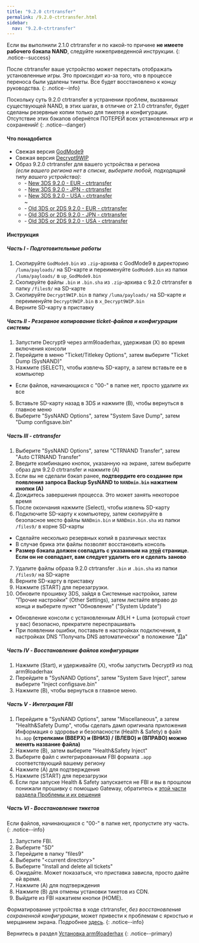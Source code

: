 ```yaml
---
title: "9.2.0 ctrtransfer"
permalink: /9.2.0-ctrtransfer.html
sidebar:
  nav: "9.2.0-ctrtransfer"
---
```


Если вы выполнили 2.1.0 ctrtransfer и по какой-то причине **не имеете рабочего бэкапа NAND**, следуйте нижеприведенной инструкции.
{: .notice--success}

После ctrtransfer ваше устройство может перестать отображать установленные игры. Это происходит из-за того, что в процессе переноса были удалены тикеты. Все будет восстановлено к концу руководства.
{: .notice--info}

Поскольку суть 9.2.0 ctrtransfer в устранении проблем, вызванных существующей NAND, в этих шагах, в отличие от 2.1.0 ctrtransfer, будет сделаны резервные копии только для тикетов и конфигурации. Отсутствие этих бэкапов обернётся ПОТЕРЕЙ всех установленных игр и сохранений!
{: .notice--danger}

#### <a name="what_need" />Что понадобится

* Свежая версия [GodMode9](https://github.com/d0k3/GodMode9/releases/)
* Свежая версия [Decrypt9WIP](https://github.com/d0k3/Decrypt9WIP/releases/latest)
* Образ 9.2.0 ctrtransfer для вашего устройства и региона     
*(если вашего региона нет в списке, выберите любой, подходящий типу вашего устройства)*:
  +    <i class="fa fa-magnet" aria-hidden="true" title="Это magnet-ссылка. Воспользуйтесь торрент-клиентом, чтобы скачать этот файл."></i> - [New 3DS 9.2.0 - EUR - ctrtransfer](magnet:?xt=urn:btih:fed7bfeec0e52b42a77467cfb6ffd3e9dd2d5a70&dn=9.2.0-20E%5Fctrtransfer%5Fn3ds.zip&tr=udp%3A%2F%2Ftracker.coppersurfer.tk%3A6969%2Fannounce&tr=udp%3A%2F%2Ftracker.opentrackr.org%3A1337%2Fannounce&tr=http%3A%2F%2Ftracker.opentrackr.org%3A1337%2Fannounce&tr=udp%3A%2F%2Fzer0day.ch%3A1337%2Fannounce&tr=udp%3A%2F%2Ftracker.leechers-paradise.org%3A6969%2Fannounce&tr=http%3A%2F%2Fexplodie.org%3A6969%2Fannounce&tr=udp%3A%2F%2Fexplodie.org%3A6969%2Fannounce&tr=udp%3A%2F%2F9.rarbg.com%3A2710%2Fannounce&tr=udp%3A%2F%2Fp4p.arenabg.com%3A1337%2Fannounce&tr=http%3A%2F%2Fp4p.arenabg.com%3A1337%2Fannounce&tr=udp%3A%2F%2Ftracker.aletorrenty.pl%3A2710%2Fannounce&tr=http%3A%2F%2Ftracker.aletorrenty.pl%3A2710%2Fannounce&tr=http%3A%2F%2Ftracker1.wasabii.com.tw%3A6969%2Fannounce&tr=http%3A%2F%2Ftracker.baravik.org%3A6970%2Fannounce&tr=http%3A%2F%2Ftracker.tfile.me%2Fannounce&tr=udp%3A%2F%2Ftorrent.gresille.org%3A80%2Fannounce&tr=http%3A%2F%2Ftorrent.gresille.org%2Fannounce&tr=udp%3A%2F%2Ftracker.yoshi210.com%3A6969%2Fannounce&tr=udp%3A%2F%2Ftracker.tiny-vps.com%3A6969%2Fannounce&tr=udp%3A%2F%2Ftracker.filetracker.pl%3A8089%2Fannounce)   
  +    <i class="fa fa-magnet" aria-hidden="true" title="Это magnet-ссылка. Воспользуйтесь торрент-клиентом, чтобы скачать этот файл."></i> - [New 3DS 9.2.0 - JPN - ctrtransfer](magnet:?xt=urn:btih:b22d67fd02b3b0e30ac991e451db0f2d32e7beca&dn=9.2.0-20J%5Fctrtransfer%5Fn3ds.zip&tr=udp%3A%2F%2Ftracker.coppersurfer.tk%3A6969%2Fannounce&tr=udp%3A%2F%2Ftracker.opentrackr.org%3A1337%2Fannounce&tr=http%3A%2F%2Ftracker.opentrackr.org%3A1337%2Fannounce&tr=udp%3A%2F%2Fzer0day.ch%3A1337%2Fannounce&tr=udp%3A%2F%2Ftracker.leechers-paradise.org%3A6969%2Fannounce&tr=http%3A%2F%2Fexplodie.org%3A6969%2Fannounce&tr=udp%3A%2F%2Fexplodie.org%3A6969%2Fannounce&tr=udp%3A%2F%2F9.rarbg.com%3A2710%2Fannounce&tr=udp%3A%2F%2Fp4p.arenabg.com%3A1337%2Fannounce&tr=http%3A%2F%2Fp4p.arenabg.com%3A1337%2Fannounce&tr=udp%3A%2F%2Ftracker.aletorrenty.pl%3A2710%2Fannounce&tr=http%3A%2F%2Ftracker.aletorrenty.pl%3A2710%2Fannounce&tr=http%3A%2F%2Ftracker1.wasabii.com.tw%3A6969%2Fannounce&tr=http%3A%2F%2Ftracker.baravik.org%3A6970%2Fannounce&tr=http%3A%2F%2Ftracker.tfile.me%2Fannounce&tr=udp%3A%2F%2Ftorrent.gresille.org%3A80%2Fannounce&tr=http%3A%2F%2Ftorrent.gresille.org%2Fannounce&tr=udp%3A%2F%2Ftracker.yoshi210.com%3A6969%2Fannounce&tr=udp%3A%2F%2Ftracker.tiny-vps.com%3A6969%2Fannounce&tr=udp%3A%2F%2Ftracker.filetracker.pl%3A8089%2Fannounce)     
  +    <i class="fa fa-magnet" aria-hidden="true" title="Это magnet-ссылка. Воспользуйтесь торрент-клиентом, чтобы скачать этот файл."></i> - [New 3DS 9.2.0 - USA - ctrtransfer](magnet:?xt=urn:btih:985d47442dc470d1b9f908256bed041c63885f60&dn=9.2.0-20U%5Fctrtransfer%5Fn3ds.zip&tr=udp%3A%2F%2Ftracker.coppersurfer.tk%3A6969%2Fannounce&tr=udp%3A%2F%2Ftracker.opentrackr.org%3A1337%2Fannounce&tr=http%3A%2F%2Ftracker.opentrackr.org%3A1337%2Fannounce&tr=udp%3A%2F%2Fzer0day.ch%3A1337%2Fannounce&tr=udp%3A%2F%2Ftracker.leechers-paradise.org%3A6969%2Fannounce&tr=http%3A%2F%2Fexplodie.org%3A6969%2Fannounce&tr=udp%3A%2F%2Fexplodie.org%3A6969%2Fannounce&tr=udp%3A%2F%2F9.rarbg.com%3A2710%2Fannounce&tr=udp%3A%2F%2Fp4p.arenabg.com%3A1337%2Fannounce&tr=http%3A%2F%2Fp4p.arenabg.com%3A1337%2Fannounce&tr=udp%3A%2F%2Ftracker.aletorrenty.pl%3A2710%2Fannounce&tr=http%3A%2F%2Ftracker.aletorrenty.pl%3A2710%2Fannounce&tr=http%3A%2F%2Ftracker1.wasabii.com.tw%3A6969%2Fannounce&tr=http%3A%2F%2Ftracker.baravik.org%3A6970%2Fannounce&tr=http%3A%2F%2Ftracker.tfile.me%2Fannounce&tr=udp%3A%2F%2Ftorrent.gresille.org%3A80%2Fannounce&tr=http%3A%2F%2Ftorrent.gresille.org%2Fannounce&tr=udp%3A%2F%2Ftracker.yoshi210.com%3A6969%2Fannounce&tr=udp%3A%2F%2Ftracker.tiny-vps.com%3A6969%2Fannounce&tr=udp%3A%2F%2Ftracker.filetracker.pl%3A8089%2Fannounce)    
~
  +    <i class="fa fa-magnet" aria-hidden="true" title="Это magnet-ссылка. Воспользуйтесь торрент-клиентом, чтобы скачать этот файл."></i> - [Old 3DS or 2DS 9.2.0 - EUR - ctrtransfer](magnet:?xt=urn:btih:8d6142313971b08f92257e7fb1c1d5689e34ed78&dn=9.2.0-20E%5Fctrtransfer%5Fo3ds.zip&tr=udp%3A%2F%2Ftracker.coppersurfer.tk%3A6969%2Fannounce&tr=udp%3A%2F%2Ftracker.opentrackr.org%3A1337%2Fannounce&tr=http%3A%2F%2Ftracker.opentrackr.org%3A1337%2Fannounce&tr=udp%3A%2F%2Fzer0day.ch%3A1337%2Fannounce&tr=udp%3A%2F%2Ftracker.leechers-paradise.org%3A6969%2Fannounce&tr=http%3A%2F%2Fexplodie.org%3A6969%2Fannounce&tr=udp%3A%2F%2Fexplodie.org%3A6969%2Fannounce&tr=udp%3A%2F%2F9.rarbg.com%3A2710%2Fannounce&tr=udp%3A%2F%2Fp4p.arenabg.com%3A1337%2Fannounce&tr=http%3A%2F%2Fp4p.arenabg.com%3A1337%2Fannounce&tr=udp%3A%2F%2Ftracker.aletorrenty.pl%3A2710%2Fannounce&tr=http%3A%2F%2Ftracker.aletorrenty.pl%3A2710%2Fannounce&tr=http%3A%2F%2Ftracker1.wasabii.com.tw%3A6969%2Fannounce&tr=http%3A%2F%2Ftracker.baravik.org%3A6970%2Fannounce&tr=http%3A%2F%2Ftracker.tfile.me%2Fannounce&tr=udp%3A%2F%2Ftorrent.gresille.org%3A80%2Fannounce&tr=http%3A%2F%2Ftorrent.gresille.org%2Fannounce&tr=udp%3A%2F%2Ftracker.yoshi210.com%3A6969%2Fannounce&tr=udp%3A%2F%2Ftracker.tiny-vps.com%3A6969%2Fannounce&tr=udp%3A%2F%2Ftracker.filetracker.pl%3A8089%2Fannounce)     
  +    <i class="fa fa-magnet" aria-hidden="true" title="Это magnet-ссылка. Воспользуйтесь торрент-клиентом, чтобы скачать этот файл."></i> - [Old 3DS or 2DS 9.2.0 - JPN - ctrtransfer](magnet:?xt=urn:btih:24ad2b85e67013ef1f91178dca7ad2e40663b9b2&dn=9.2.0-20J%5Fctrtransfer%5Fo3ds.zip&tr=udp%3A%2F%2Ftracker.coppersurfer.tk%3A6969%2Fannounce&tr=udp%3A%2F%2Ftracker.opentrackr.org%3A1337%2Fannounce&tr=http%3A%2F%2Ftracker.opentrackr.org%3A1337%2Fannounce&tr=udp%3A%2F%2Fzer0day.ch%3A1337%2Fannounce&tr=udp%3A%2F%2Ftracker.leechers-paradise.org%3A6969%2Fannounce&tr=http%3A%2F%2Fexplodie.org%3A6969%2Fannounce&tr=udp%3A%2F%2Fexplodie.org%3A6969%2Fannounce&tr=udp%3A%2F%2F9.rarbg.com%3A2710%2Fannounce&tr=udp%3A%2F%2Fp4p.arenabg.com%3A1337%2Fannounce&tr=http%3A%2F%2Fp4p.arenabg.com%3A1337%2Fannounce&tr=udp%3A%2F%2Ftracker.aletorrenty.pl%3A2710%2Fannounce&tr=http%3A%2F%2Ftracker.aletorrenty.pl%3A2710%2Fannounce&tr=http%3A%2F%2Ftracker1.wasabii.com.tw%3A6969%2Fannounce&tr=http%3A%2F%2Ftracker.baravik.org%3A6970%2Fannounce&tr=http%3A%2F%2Ftracker.tfile.me%2Fannounce&tr=udp%3A%2F%2Ftorrent.gresille.org%3A80%2Fannounce&tr=http%3A%2F%2Ftorrent.gresille.org%2Fannounce&tr=udp%3A%2F%2Ftracker.yoshi210.com%3A6969%2Fannounce&tr=udp%3A%2F%2Ftracker.tiny-vps.com%3A6969%2Fannounce&tr=udp%3A%2F%2Ftracker.filetracker.pl%3A8089%2Fannounce)     
  +    <i class="fa fa-magnet" aria-hidden="true" title="Это magnet-ссылка. Воспользуйтесь торрент-клиентом, чтобы скачать этот файл."></i> - [Old 3DS or 2DS 9.2.0 - USA - ctrtransfer](magnet:?xt=urn:btih:1dc79a2a0babb45497961888f369423a93135e2b&dn=9.2.0-20U%5Fctrtransfer%5Fo3ds.zip&tr=udp%3A%2F%2Ftracker.coppersurfer.tk%3A6969%2Fannounce&tr=udp%3A%2F%2Ftracker.opentrackr.org%3A1337%2Fannounce&tr=http%3A%2F%2Ftracker.opentrackr.org%3A1337%2Fannounce&tr=udp%3A%2F%2Fzer0day.ch%3A1337%2Fannounce&tr=udp%3A%2F%2Ftracker.leechers-paradise.org%3A6969%2Fannounce&tr=http%3A%2F%2Fexplodie.org%3A6969%2Fannounce&tr=udp%3A%2F%2Fexplodie.org%3A6969%2Fannounce&tr=udp%3A%2F%2F9.rarbg.com%3A2710%2Fannounce&tr=udp%3A%2F%2Fp4p.arenabg.com%3A1337%2Fannounce&tr=http%3A%2F%2Fp4p.arenabg.com%3A1337%2Fannounce&tr=udp%3A%2F%2Ftracker.aletorrenty.pl%3A2710%2Fannounce&tr=http%3A%2F%2Ftracker.aletorrenty.pl%3A2710%2Fannounce&tr=http%3A%2F%2Ftracker1.wasabii.com.tw%3A6969%2Fannounce&tr=http%3A%2F%2Ftracker.baravik.org%3A6970%2Fannounce&tr=http%3A%2F%2Ftracker.tfile.me%2Fannounce&tr=udp%3A%2F%2Ftorrent.gresille.org%3A80%2Fannounce&tr=http%3A%2F%2Ftorrent.gresille.org%2Fannounce&tr=udp%3A%2F%2Ftracker.yoshi210.com%3A6969%2Fannounce&tr=udp%3A%2F%2Ftracker.tiny-vps.com%3A6969%2Fannounce&tr=udp%3A%2F%2Ftracker.filetracker.pl%3A8089%2Fannounce)
 
#### <a name="instructions" />Инструкция

##### <a name="part1" />Часть I - Подготовительные работы

1. Скопируйте `GodMode9.bin` из `.zip`-архива с GodMode9 в директорию `/luma/payloads/` на SD-карте и переименуйте `GodMode9.bin` из папки `/luma/payloads/` в `up_GodMode9.bin`
2. Скопируйте файлы `.bin` и `.bin.sha` из `.zip`-архива с 9.2.0 ctrtransfer в папку `/files9/` на SD-карте
3. Скопируйте `Decrypt9WIP.bin` в папку `/luma/payloads/` на SD-карте и переименуйте `Decrypt9WIP.bin` в `x_Decrypt9WIP.bin`
4. Верните SD-карту в приставку

##### <a name="part2" />Часть II - Резервное копирование ticket-файлов и конфигурации системы

1. Запустите Decrypt9 через arm9loaderhax, удерживая (X) во время включения консоли
2. Перейдите в меню "Ticket/Titlekey Options", затем выберите "Ticket Dump (SysNAND)"
3. Нажмите (SELECT), чтобы извлечь SD-карту, а затем вставьте ее в компьютер
  + Если файлов, начинающихся с "00-" в папке нет, просто удалите их все
5. Вставьте SD-карту назад в 3DS и нажмите (B), чтобы вернуться в главное меню
6. Выберите "SysNAND Options", затем "System Save Dump", затем "Dump configsave.bin"

##### <a name="part3" />Часть III - ctrtransfer

1. Выберите "SysNAND Options", затем "CTRNAND Transfer", затем "Auto CTRNAND Transfer"
2. Введите комбинацию кнопок, указанную на экране, затем выберите образ для 9.2.0 ctrtransfer и нажмите (A)
3. Если вы не сделали бэкап ранее, **подтвердите его создание при появления запроса Backup SysNAND to `NANDmin.bin` нажатием кнопки (А)**
4. Дождитесь завершения процесса. Это может занять некоторое время
5. После окончания нажмите (Select), чтобы извлечь SD-карту
6. Подключите SD-карту к компьютеру, затем скопируйте в безопасное место файлы `NANDmin.bin` и `NANDmin.bin.sha` из папки `/files9/` в корне SD-карты
  + Сделайте несколько резервных копий в различных местах
  + В случае брика эти файлы позволят восстановить консоль
  + **Размер бэкапа должен совпадать с указанным на [этой](nand-size) странице. Если он не совпадает, вам следует удалить его и сделать заново**
7. Удалите файлы образа 9.2.0 ctrtransfer `.bin` и `.bin.sha` из папки `/files9/` на SD-карте
8. Верните SD-карту в приставку
9. Нажмите (START) для перезагрузки. 
10. Обновите прошивку 3DS, зайдя в Системные настройки, затем "Прочие настройки" (Other Settings), затем листайте вправо до конца и выберите пункт "Обновление" ("System Update")
  + Обновление консоли с установленным A9LH + Luma (который стоит у вас) безопасно, прекратите переспрашивать
  + При появлении ошибки, поставьте в настройках подключения, в настройках DNS "Получать DNS автоматически" в положение "Да"
  
##### <a name="part4" />Часть IV - Восстановление файлов конфигурации

1. Нажмите (Start), и удерживайте (X), чтобы запустить Decrypt9 из под arm9loaderhax
2. Перейдите в "SysNAND Options", затем "System Save Inject", затем выберите "Inject configsave.bin"
3. Нажмите (B), чтобы вернуться в главное меню.

##### <a name="part5" />Часть V - Интеграция FBI

1. Перейдите в "SysNAND Options", затем "Miscellaneous", а затем "Health&Safety Dump", чтобы сделать дамп оригинала приложения Информация о здоровье и безопасности (Health & Safety) в файл `hs.app` **(стрелками (ВВЕРХ) и (ВНИЗ) / (ВЛЕВО) и (ВПРАВО) можно менять название файла)**
2. Нажмите (B), затем выберите "Health&Safety Inject"
3. Выберите файл с интегрированным FBI формата `.app` соответствующий вашему региону
4. Нажмите (A) для подтверждения
9. Нажмите (START) для перезагрузки
6. Если при запуске Health & Safety запускается не FBI и вы в прошлом понижали прошивку с помощью Gateway, обратитесь к [этой части раздела Проблемы и их решения](troubleshooting#gw_fbi)

##### <a name="part6" />Часть VI - Восстановление тикетов

Если файлов, начинающихся с "00-" в папке нет, пропустите эту часть.
{: .notice--info}

1. Запустите FBI.
2. Выберите "SD"
3. Перейдите в папку "files9"
4. Выберите "\<current directory>"
5. Выберите "Install and delete all tickets"
6. Ожидайте.  Может показаться, что приставка зависла, просто дайте ей время.
7. Нажмите (A) для подтверждения
8. Нажмите (B) для отмены установки тикетов из CDN.
9. Выйдите из FBI нажатием кнопки (HOME).

Форматирование устройства в ходе ctrtransfer, *без восстановления сохраненной конфигурации*, может привести к проблемам с яркостью и мерцанием экрана. Подробнее [здесь](https://github.com/Plailect/Guide/issues/794).
{: .notice--info}
  
Вернитесь в раздел [Установка arm9loaderhax](installing-arm9loaderhax)
{: .notice--primary}